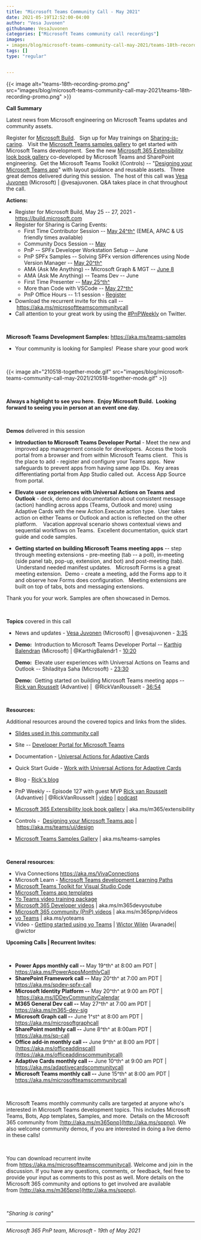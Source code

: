 ```yaml
---
title: "Microsoft Teams Community Call - May 2021"
date: 2021-05-19T12:52:00-04:00
author: "Vesa Juvonen"
githubname: VesaJuvonen
categories: ["Microsoft Teams community call recordings"]
images:
- images/blog/microsoft-teams-community-call-may-2021/teams-18th-recording-promo.png
tags: []
type: "regular"


---
```



{{< image alt="teams-18th-recording-promo.png" src="images/blog/microsoft-teams-community-call-may-2021/teams-18th-recording-promo.png" >}}

**Call Summary**

Latest news from Microsoft engineering on Microsoft Teams updates and
community assets.     

Register for [Microsoft Build](https://build.microsoft.com/).   Sign up
for May trainings on
[Sharing-is-caring](https://pnp.github.io/sharing-is-caring/).   Visit
the [Microsoft Teams samples gallery](https://aka.ms/teams-samples) to
get started with Microsoft Teams development.  See the new [Microsoft
365 Extensibility look book gallery](https://aka.ms/m365/extensibility)
co-developed by Microsoft Teams and SharePoint engineering.  Get the
Microsoft Teams Toolkit (Controls) -- "[Designing your Microsoft Teams
app](https://docs.microsoft.com/en-us/microsoftteams/platform/concepts/design/design-teams-app-overview)"
with layout guidance and reusable assets.   Three great demos delivered
during this session.  The host of this call was [Vesa
Juvonen](http://twitter.com/vesajuvonen) (Microsoft) \| \@vesajuvonen.
Q&A takes place in chat throughout the call.

**Actions:**


-   Register for Microsoft Build, May 25 -- 27, 2021 -
    <https://build.microsoft.com>
-   Register for Sharing is Caring Events:
    -   First Time Contributor Session -- [May
        24^th^](https://forms.office.com/Pages/ResponsePage.aspx?id=KtIy2vgLW0SOgZbwvQuRaXDXyCl9DkBHq4A2OG7uLpdUREZVRDVYUUJLT1VNRDM4SjhGMlpUNzBORy4u)
        (EMEA, APAC & US friendly times available)
    -   Community Docs Session
        -- [May](https://forms.office.com/Pages/ResponsePage.aspx?id=KtIy2vgLW0SOgZbwvQuRaXDXyCl9DkBHq4A2OG7uLpdUOUdFR0U1STdGS0lXUDA2Sk1YSE1WMEtHSy4u)
    -   PnP -- SPFx Developer Workstation Setup -- June 
    -   PnP SPFx Samples -- Solving SPFx version differences using Node
        Version Manager -- [May
        20^th^](https://forms.office.com/Pages/ResponsePage.aspx?id=KtIy2vgLW0SOgZbwvQuRaXDXyCl9DkBHq4A2OG7uLpdUMDdKSjQxRDhKVzhCVUQ4VDdIQVZRVTZOSi4u)
    -   AMA (Ask Me Anything) -- Microsoft Graph & MGT -- [June
        8](https://forms.office.com/Pages/ResponsePage.aspx?id=KtIy2vgLW0SOgZbwvQuRaXDXyCl9DkBHq4A2OG7uLpdUM0xCOEtTWFJSREg2UFY2NkpPUk5GNk9YVS4u)
    -   AMA (Ask Me Anything) -- Teams Dev -- June
    -   First Time Presenter -- [May
        25^th^](https://forms.office.com/Pages/ResponsePage.aspx?id=KtIy2vgLW0SOgZbwvQuRaXDXyCl9DkBHq4A2OG7uLpdUNDJOOU5JREc2TUhCVzNGTTJFUldSUUNUSy4u)
    -   More than Code with VSCode -- [May
        27^th^](https://forms.office.com/Pages/ResponsePage.aspx?id=KtIy2vgLW0SOgZbwvQuRaXDXyCl9DkBHq4A2OG7uLpdURFZPM00xREdYMzVIOEJCWUhWRzBVMlRJWS4u)
         
    -   PnP Office Hours -- 1:1 session -
        [Register](https://outlook.office365.com/owa/calendar/PnPSharingisCaring@warner.digital/bookings/)
-   Download the recurrent invite for this call
    -- <https://aka.ms/microsoftteamscommunitycall>
-   Call attention to your great work by using
    the [#PnPWeekly](https://twitter.com/hashtag/PnPWeekly?src=hashtag_click) on
    Twitter.

 

**Microsoft Teams Development
Samples:** <https://aka.ms/teams-samples>

-   Your community is looking for Samples!  Please share your good
    work  

 

{{< image alt="210518-together-mode.gif" src="images/blog/microsoft-teams-community-call-may-2021/210518-together-mode.gif" >}}

 

**Always a highlight to see you here.  Enjoy Microsoft Build.  Looking forward to seeing you in person at an event one day.**

 

**Demos** delivered in this session

-   **Introduction to Microsoft Teams Developer Portal** - Meet the new
    and improved app management console for developers.  Access the
    tools portal from a browser and from within Microsoft Teams client. 
     This is the place to add - register and configure your Teams apps. 
    New safeguards to prevent apps from having same app IDs.   Key areas
    differentiating portal from App Studio called out.  Access App
    Source from portal. 

-   **Elevate user experiences with Universal Actions on Teams and
    Outlook** - deck, demo and documentation about consistent message
    (action) handling across apps (Teams, Outlook and more) using
    Adaptive Cards with the new Action.Execute action type.  User takes
    action on either Teams or Outlook and action is reflected on the
    other platform.    Vacation approval scenario shows contextual views
    and sequential workflows on Teams.  Excellent documentation, quick
    start guide and code samples.  

-   **Getting started on building Microsoft Teams meeting apps** -- step
    through meeting extensions - pre-meeting (tab -- a poll), in-meeting
    (side panel tab, pop-up, extension, and bot) and post-meeting
    (tab).   Understand needed manifest updates.   Microsoft Forms is a
    great meeting extension.  Demo - create a meeting, add the Forms app
    to it and observe how Forms does configuration.   Meeting extensions
    are built on top of tabs, bots and messaging extensions.       

Thank you for your work. Samples are often showcased in Demos.

 

**Topics** covered in this call

-   News and updates - [Vesa
    Juvonen](http://twitter.com/vesajuvonen) (Microsoft) \|
    \@vesajuvonen - [3:35](https://youtu.be/adVfHsp8PfM?t=215)

-   **Demo:**  Introduction to Microsoft Teams Developer Portal --
    [Karthig Balendran](http://twitter.com/KarthigBalendr1) (Microsoft)
    \| \@KarthigBalendr1 - [10:20](https://youtu.be/adVfHsp8PfM?t=620)

    **Demo:**  Elevate user experiences with Universal Actions on Teams
    and Outlook -- Shiladitya Saha (Microsoft) -
    [23:30](https://youtu.be/adVfHsp8PfM?t=1410)

    **Demo:**  Getting started on building Microsoft Teams meeting apps
    -- [Rick van Rousselt](http://twitter.com/RickVanRousselt)
    (Advantive) \|  \@RickVanRousselt -
    [36:54](https://youtu.be/adVfHsp8PfM?t=2214)

 

**Resources:**

Additional resources around the covered topics and links from the
slides.

-   [Slides used in this ​community
    call](https://1drv.ms/p/s!AlposW7ozA_90kpMzzF54-dSWtST?e=nTudgC)

-   Site -- [Developer Portal for Microsoft
    Teams](http://dev.teams.microsoft.com/home) 

-   Documentation - [Universal Actions for Adaptive
    Cards](https://docs.microsoft.com/en-us/microsoftteams/platform/task-modules-and-cards/cards/universal-actions-for-adaptive-cards/overview) 

-   Quick Start Guide - [Work with Universal Actions for Adaptive
    Cards](https://docs.microsoft.com/en-us/microsoftteams/platform/task-modules-and-cards/cards/universal-actions-for-adaptive-cards/work-with-universal-actions-for-adaptive-cards)  

-   Blog - [Rick's blog](https://www.rickvanrousselt.com/) 

-   PnP Weekly -- Episode 127 with guest MVP [Rick van
    Rousselt](http://twitter.com/RickVanRousselt) (Advantive) \|
    \@RickVanRousselt \|
    [video](https://techcommunity.microsoft.com/t5/microsoft-365-pnp-blog/microsoft-365-pnp-weekly-episode-127-rick-van-rousselt/ba-p/2361251)
    \|
    [podcast](https://pnpweekly.podbean.com/e/Microsoft-365-pnp-weekly-episode-127-17th-of-may-2021/)

-   [Microsoft 365 Extensibility look book
    gallery](https://adoption.microsoft.com/extensibility-look-book?WT.mc_id=m365-24198-cxa) \|
    aka.ms/m365/extensibility

-   Controls -  [Designing your Microsoft Teams
    app](Designing%20your%20Microsoft%20Teams%20app)
    \| <https://aka.ms/teams/ui/design>

-   [Microsoft Teams Samples
    Gallery](https://pnp.github.io/teams-dev-samples/) \|
    aka.ms/teams-samples

 

**General resources**:

-   Viva Connections <https://aka.ms/VivaConnections>
-   Microsoft Learn - [Microsoft Teams development Learning
    Paths](https://docs.microsoft.com/en-us/learn/browse/?products=office-teams&resource_type=learning%20path&roles=developer&expanded=office&wt.mc_id=devcomteams_learningpaths_webpage_mw)
-   [Microsoft Teams Toolkit for Visual Studio
    Code](https://marketplace.visualstudio.com/items?itemName=TeamsDevApp.ms-teams-vscode-extension)
-   [Microsoft Teams app
    templates](https://docs.microsoft.com/en-us/microsoftteams/platform/samples/app-templates?wt.mc_id=devcomteams_viewapptemplates_webpage_mw)
-   [Yo Teams video training package](http://aka.ms/yoteams-training)
-   [Microsoft 365 Developer videos](https://aka.ms/m365devyoutube) \|
    aka.ms/m365devyoutube
-   [Microsoft 365 community (PnP)
    videos](http://aka.ms/m365pnp-videos) \| aka.ms/m365pnp/videos
-   [yo Teams](http://aka.ms/yoteams) \| aka.ms/yoteams
-   Video - [Getting started using yo
    Teams](https://youtu.be/w0OrFkzNC10) \| [Wictor
    Wilén](https://twitter.com/wictor) (Avanade)\| \@wictor

**Upcoming Calls \| Recurrent Invites:**

 

-   **Power Apps monthly call --** May 19^th^ at 8:00 am PDT \|
    <https://aka.ms/PowerAppsMonthlyCall>
-   **SharePoint Framework call --** May 20^th^ at 7:00 am PDT \|
    <https://aka.ms/spdev-spfx-call>
-   **Microsoft Identity Platform --** May 20^th^ at 9:00 am PDT
    \| <https://aka.ms/IDDevCommunityCalendar> 
-   **M365 General Dev call --** May 27^th^ at 7:00 am PDT \|
    <https://aka.ms/m365-dev-sig>
-   **Microsoft Graph call --** June 1^st^ at 8:00 am PDT \|
    <https://aka.ms/microsoftgraphcall>
-   **SharePoint monthly call --** June 8^th^ at 8:00am PDT \|
    <https://aka.ms/sp-call>
-   **Office add-in monthly call --** June 9^th^ at 8:00 am PDT \|
    [https://aka.ms/officeaddinscall](https://aka.ms/officeaddinscommunitycall)
-   **Adaptive Cards monthly call --** June 10^th^ at 9:00 am PDT \|
    <https://aka.ms/adaptivecardscommunitycall>
-   **Microsoft Teams monthly call --** June 15^th^ at 8:00 am PDT \|
    <https://aka.ms/microsoftteamscommunitycall>

 

Microsoft Teams monthly community calls are targeted at anyone who's
interested in Microsoft Teams development topics. This includes
Microsoft Teams, Bots, App templates, Samples, and more.  Details on the
Microsoft 365 community
from [http://aka.ms/m365pnp](http://aka.ms/sppnp). We also welcome
community demos, if you are interested in doing a live demo in these
calls!

 

You can download recurrent invite
from <https://aka.ms/microsoftteamscommunitycall>. Welcome and join in
the discussion. If you have any questions, comments, or feedback, feel
free to provide your input as comments to this post as well. More
details on the Microsoft 365 community and options to get involved are
available from [http://aka.ms/m365pnp](http://aka.ms/sppnp).

 

*"Sharing is caring"*

------------------------------------------------------------------------

*Microsoft 365 PnP team, Microsoft - 19th of May 2021*
